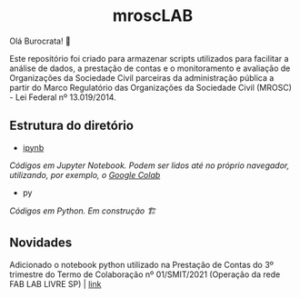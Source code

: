 <h1 align="center"> mroscLAB </h1>

Olá Burocrata! 👋 

Este repositório foi criado para armazenar scripts utilizados para facilitar a análise de dados, a prestação de contas e o monitoramento e avaliação de Organizações da Sociedade Civil parceiras da administração pública a partir do Marco Regulatório das Organizações da Sociedade Civil (MROSC) - Lei Federal nº 13.019/2014.

## Estrutura do diretório
* [ipynb](/ipynb)

*Códigos em Jupyter Notebook. Podem ser lidos até no próprio navegador, utilizando, por exemplo, o [Google Colab](https://colab.research.google.com/)*

* py

*Códigos em Python. Em construção 🏗️*

## Novidades
Adicionado o notebook python utilizado na Prestação de Contas do 3º trimestre do Termo de Colaboração nº 01/SMIT/2021 (Operação da rede FAB LAB LIVRE SP) | [link](/ipynb/prestacao_financeira.ipynb)
